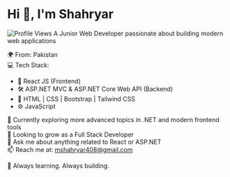 # Hi 👋, I'm Shahryar  
![Profile Views](https://komarev.com/ghpvc/?username=Shahryar70&color=blue)
A Junior Web Developer passionate about building modern web applications

🌍 From: Pakistan  
💻 Tech Stack:  
- 🧠 React JS (Frontend)  
- 🛠 ASP.NET MVC & ASP.NET Core Web API (Backend)  
- 🎨 HTML | CSS | Bootstrap | Tailwind CSS  
- ⚙️ JavaScript  

🌱 Currently exploring more advanced topics in .NET and modern frontend tools  
🎯 Looking to grow as a Full Stack Developer  
💬 Ask me about anything related to React or ASP.NET  
📫 Reach me at: mshahryar408@gmail.com 

🚀 Always learning. Always building.

